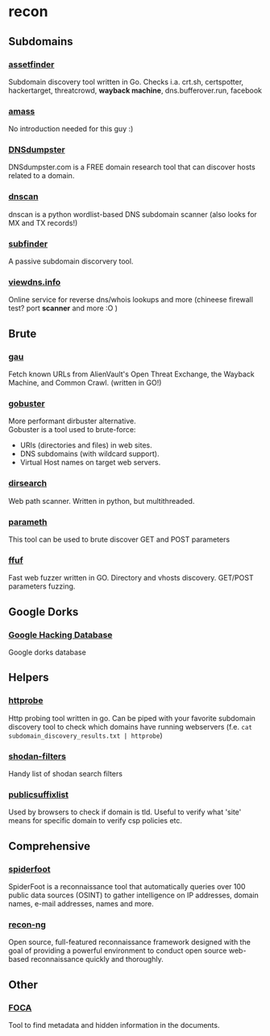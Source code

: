 # recon

## Subdomains
### [assetfinder](https://github.com/tomnomnom/assetfinder)
Subdomain discovery tool written in Go. Checks i.a. crt.sh, certspotter, hackertarget, threatcrowd, **wayback machine**,  dns.bufferover.run, facebook 

### [amass](https://github.com/OWASP/Amass)
No introduction needed for this guy :)

### [DNSdumpster](https://dnsdumpster.com/)
DNSdumpster.com is a FREE domain research tool that can discover hosts related to a domain.

### [dnscan](https://github.com/rbsec/dnscan)
dnscan is a python wordlist-based DNS subdomain scanner (also looks for MX and TX records!)

### [subfinder](https://github.com/projectdiscovery/subfinder)
A passive subdomain discorvery tool.

### [viewdns.info](https://viewdns.info/)
Online service for reverse dns/whois lookups and more (chineese firewall test? port **scanner** and more :O )

## Brute
### [gau](https://github.com/lc/gau)
Fetch known URLs from AlienVault's Open Threat Exchange, the Wayback Machine, and Common Crawl.
(written in GO!)

### [gobuster](https://github.com/OJ/gobuster)
More performant dirbuster alternative.<br>
Gobuster is a tool used to brute-force:

* URIs (directories and files) in web sites.
* DNS subdomains (with wildcard support).
* Virtual Host names on target web servers.

### [dirsearch](https://github.com/maurosoria/dirsearch)
Web path scanner. Written in python, but multithreaded.

### [parameth](https://github.com/mak-/parameth)
This tool can be used to brute discover GET and POST parameters

### [ffuf](https://github.com/ffuf/ffuf)
Fast web fuzzer written in GO. Directory and vhosts discovery. GET/POST parameters fuzzing.

## Google Dorks
### [Google Hacking Database](https://www.exploit-db.com/google-hacking-database)
Google dorks database

## Helpers
### [httprobe](https://github.com/tomnomnom/httprobe)
Http probing tool written in go. Can be piped with your favorite subdomain discovery tool to check which domains have running webservers (f.e. `cat subdomain_discovery_results.txt | httprobe`)

### [shodan-filters](https://github.com/JavierOlmedo/shodan-filters)
Handy list of shodan search filters

### [publicsuffixlist](https://publicsuffix.org/list/public_suffix_list.dat)
Used by browsers to check if domain is tld. Useful to verify what 'site' means for specific domain to verify csp policies etc.

## Comprehensive
### [spiderfoot](https://www.spiderfoot.net)
SpiderFoot is a reconnaissance tool that automatically queries over 100 public data sources (OSINT) to gather intelligence on IP addresses, domain names, e-mail addresses, names and more.

### [recon-ng](https://github.com/lanmaster53/recon-ng)
Open source, full-featured reconnaissance framework designed with the goal of providing a powerful environment to conduct open source web-based reconnaissance quickly and thoroughly.

## Other
### [FOCA](https://github.com/ElevenPaths/FOCA)
Tool to find metadata and hidden information in the documents. 
